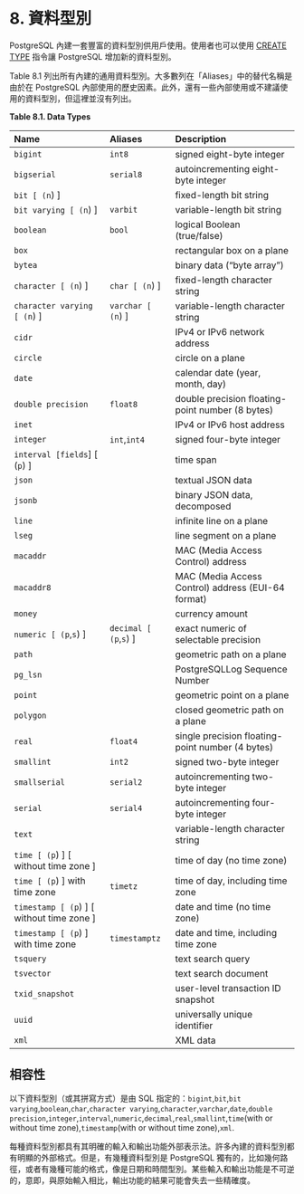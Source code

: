 # 8. 資料型別

PostgreSQL 內建一套豐富的資料型別供用戶使用。使用者也可以使用 [CREATE TYPE](https://github.com/pgsql-tw/documents/tree/a096b206440e1ac8cdee57e1ae7a74730f0ee146/vi-reference/i-sql-commands/create-type.md) 指令讓 PostgreSQL 增加新的資料型別。

Table 8.1 列出所有內建的通用資料型別。大多數列在「Aliases」中的替代名稱是由於在 PostgreSQL 內部使用的歷史因素。此外，還有一些內部使用或不建議使用的資料型別，但這裡並沒有列出。

**Table 8.1. Data Types**

| Name | Aliases | Description |
| :--- | :--- | :--- |
| `bigint` | `int8` | signed eight-byte integer |
| `bigserial` | `serial8` | autoincrementing eight-byte integer |
| `bit [ (n`\) \] |  | fixed-length bit string |
| `bit varying [ (n`\) \] | `varbit` | variable-length bit string |
| `boolean` | `bool` | logical Boolean \(true/false\) |
| `box` |  | rectangular box on a plane |
| `bytea` |  | binary data \(“byte array”\) |
| `character [ (n`\) \] | `char [ (n`\) \] | fixed-length character string |
| `character varying [ (n`\) \] | `varchar [ (n`\) \] | variable-length character string |
| `cidr` |  | IPv4 or IPv6 network address |
| `circle` |  | circle on a plane |
| `date` |  | calendar date \(year, month, day\) |
| `double precision` | `float8` | double precision floating-point number \(8 bytes\) |
| `inet` |  | IPv4 or IPv6 host address |
| `integer` | `int`,`int4` | signed four-byte integer |
| `interval [fields`\] \[ \(`p`\) \] |  | time span |
| `json` |  | textual JSON data |
| `jsonb` |  | binary JSON data, decomposed |
| `line` |  | infinite line on a plane |
| `lseg` |  | line segment on a plane |
| `macaddr` |  | MAC \(Media Access Control\) address |
| `macaddr8` |  | MAC \(Media Access Control\) address \(EUI-64 format\) |
| `money` |  | currency amount |
| `numeric [ (p`,`s`\) \] | `decimal [ (p`,`s`\) \] | exact numeric of selectable precision |
| `path` |  | geometric path on a plane |
| `pg_lsn` |  | PostgreSQLLog Sequence Number |
| `point` |  | geometric point on a plane |
| `polygon` |  | closed geometric path on a plane |
| `real` | `float4` | single precision floating-point number \(4 bytes\) |
| `smallint` | `int2` | signed two-byte integer |
| `smallserial` | `serial2` | autoincrementing two-byte integer |
| `serial` | `serial4` | autoincrementing four-byte integer |
| `text` |  | variable-length character string |
| `time [ (p`\) \] \[ without time zone \] |  | time of day \(no time zone\) |
| `time [ (p`\) \] with time zone | `timetz` | time of day, including time zone |
| `timestamp [ (p`\) \] \[ without time zone \] |  | date and time \(no time zone\) |
| `timestamp [ (p`\) \] with time zone | `timestamptz` | date and time, including time zone |
| `tsquery` |  | text search query |
| `tsvector` |  | text search document |
| `txid_snapshot` |  | user-level transaction ID snapshot |
| `uuid` |  | universally unique identifier |
| `xml` |  | XML data |

## 相容性

以下資料型別（或其拼寫方式）是由 SQL 指定的：`bigint`,`bit`,`bit varying`,`boolean`,`char`,`character varying`,`character`,`varchar`,`date`,`double precision`,`integer`,`interval`,`numeric`,`decimal`,`real`,`smallint`,`time`\(with or without time zone\),`timestamp`\(with or without time zone\),`xml`.

每種資料型別都具有其明確的輸入和輸出功能外部表示法。許多內建的資料型別都有明顯的外部格式。但是，有幾種資料型別是 PostgreSQL 獨有的，比如幾何路徑，或者有幾種可能的格式，像是日期和時間型別。某些輸入和輸出功能是不可逆的，意即，與原始輸入相比，輸出功能的結果可能會失去一些精確度。

